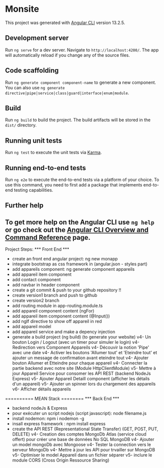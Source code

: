# Monsite

This project was generated with [Angular CLI](https://github.com/angular/angular-cli) version 13.2.5.

## Development server

Run `ng serve` for a dev server. Navigate to `http://localhost:4200/`. The app will automatically reload if you change any of the source files.

## Code scaffolding

Run `ng generate component component-name` to generate a new component. You can also use `ng generate directive|pipe|service|class|guard|interface|enum|module`.

## Build

Run `ng build` to build the project. The build artifacts will be stored in the `dist/` directory.

## Running unit tests

Run `ng test` to execute the unit tests via [Karma](https://karma-runner.github.io).

## Running end-to-end tests

Run `ng e2e` to execute the end-to-end tests via a platform of your choice. To use this command, you need to first add a package that implements end-to-end testing capabilities.

## Further help

To get more help on the Angular CLI use `ng help` or go check out the [Angular CLI Overview and Command Reference](https://angular.io/cli) page.
----------------------------

Project Steps:
*** Front End ***
- create an front end angular project: ng new monapp
- integrate bootstrap as css framework in (angular.json - styles part)
- add appareils component: ng generate component appareils
- add appareil item component
- add contact component
- add navbar in header component
- create a git commit & push to your github repository !! 
- create version1 branch and push to github
- create version2 branch
- add routing module in app-routing.module.ts
- add appareil component content (ngFor)
- add appareil item component content (@Input())
- add ngIf directive to show off appareil in red
- add appareil model
- add appareil service and make a depency injection
- generate a build project (ng build) (to generate your website)
v4- Un bouton Login / Logout (avec un timer pour simuler le login)
v4- Redirection vers Component Appareils
v4- Découvir la notion 'Pipe' avec une date
v4- Activer les boutons 'Allumer tout' et 'Eteindre tout' et ajouter un message de confirmation avant eteindre tout
v4- Ajouter bouton Allumer et Etteindre pour chaque appareil
v4- Connecter la partie backend avec notre site (Module HttpClientModule)
v5- Mettre à jour Appareil Service pour consomer les API REST (backend NodeJs Express)
v5- Ajouter Appareil Detaill component (afficher les détails d'un appareil)
v5- Ajouter un spinner lors du chargement des appareils
v6- Afficher détails appareils

========== MEAN Stack ========
*** Back End ***
- backend nodeJs & Express
- pour exécuter un script nodejs (script javascript): node filename.js
- install nodemon: npm i nodemon -g
- insall express framework : npm install express
- create the API REST (Representational State Transfer) (GET, POST, PUT, DELETE)
v4- Creation des comptes MongoDb Atlas (service cloud offert) pour créer une base de données No SQL MongoDB
v4- Ajouter un model mongoDb avec Mongoose
v4- Tester la  connection vers le serveur MongoDb
v4- Mettre à jour les API pour trvailler sur MongoDB
v5- Optimiser le model Appareil dans un fichier séparer
v5- inclure le module CORS (Cross Origin Ressource Sharing)
